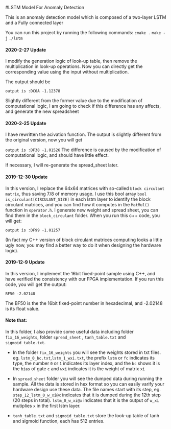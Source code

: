 #LSTM Model For Anomaly Detection

This is an anomaly detection model which is composed of a two-layer LSTM and a    Fully connected layer

You can run this project by running the following commands:
`cmake .`
`make -j`
`./lstm`

#### 2020-2-27 Update

I modify the generation logic of look-up table, then remove the multiplication in look-up operations.
Now you can directly get the corresponding value using the input without multiplication.

The output should be

   `output is :DC0A -1.12378`

Slightly different from the former value due to the modification of computational logic, I am going to check if this difference has any affects, and generate the new spreadsheet

#### 2020-2-25 Update

I have rewritten the acivation function.
The output is slightly different from the original version, now you will get

   `output is :DF38 -1.01526`
The difference is caused by the modification of computational logic, and should have little effect.

If necessary, I will re-generate the spread_sheet later.

#### 2019-12-30 Update

In this version, I replace the 64x64 matrices with so-called `block circulant matrix`, thus saving 7/8 of memory usage. 
I use this bool array `bool is_circulant[CIRCULANT_SIZE]` in each lstm layer to identify the block circulant matrices, and you can find how it computes in the `MatMul()` function in `operator.h`.
I generate new weight and spread sheet, you can find them in the `block_circulant` folder. When you run this c++ code, you will get:

    output is :DF99 -1.01257


(In fact my C++ version of block circulant matrices computing looks a little ugly now, you may find a better way to do it when designing the hardware logic).



#### 2019-12-9 Update
In this version, I implement the 16bit fixed-point sample using C++, and have verified the consistency with our FPGA implementation.
If you run this code, you will get the output:
    
    BF50 -2.02148

The BF50 is the the 16bit fixed-point number in hexadecimal, and -2.02148 is its float value.

#### Note that:

In this folder, I also provide some useful data including folder `fix_16_weights`, folder `spread_sheet` , `tanh_table.txt` and `sigmoid_table.txt`. 
* In the folder `fix_16_weights`  you will see the weights stored in txt files. eg. `lstm_0_bc.txt`,`lstm_1_wxi.txt`, the prefix `lstm` or `fc` indicates its type, the number `0` or `1` indicates its layer index, and the `bc` shows it is the `bias` of gate `c` and `wxi` indicates it is the weight of matrix `xi` 

* In `spread_sheet` folder you will see the dumped data during running the sample. All the data is stored in hex format so you can easily varify your hardware design use these data.  The file names start with its step, eg. `step_12_lstm_0_w_xi@x` indicates that it is dumped during the 12th step (20 steps in total). `lstm_0_w_xi@x` indicates that it is the output of `w_xi` mutiplies `x` in the first lstm layer.

* `tanh_table.txt` and `sigmoid_table.txt` store the look-up table of tanh and sigmoid function, each has 512 entries.
